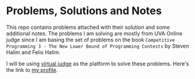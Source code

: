 # Problems, Solutions and Notes

This repo contains problems attached with their solution and some additional notes. The problems I am solving are mostly from UVA Online judge since I am basing the set of problems on the book `Competitive Programming 3 - The New Lower Bound of Programming Contests` by Steven Halim and Felix Halim.

I will be using [virtual judge](https://vjudge.net) as the platform to solve these problems. Here's the link to [my profile](https://vjudge.net/user/ramsesMata#).
